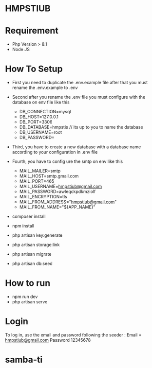 # HMPSTIUB

# Requirement
- Php Version > 8.1
- Node JS

# How To Setup
- First you need to duplicate the .env.example file after that you must rename the .env.example to .env
- Second after you rename the .env file you must configure with the database on env file like this
  - DB_CONNECTION=mysql
  - DB_HOST=127.0.0.1
  - DB_PORT=3306
  - DB_DATABASE=hmpstis // its up to you to name the database
  - DB_USERNAME=root
  - DB_PASSWORD=
- Third, you have to create a new database with a database name according to your configuration in .env file
- Fourth, you have to config ure the smtp on env like this
   - MAIL_MAILER=smtp
   - MAIL_HOST=smtp.gmail.com
   - MAIL_PORT=465
   - MAIL_USERNAME=hmpstiub@gmail.com
   - MAIL_PASSWORD=awleqckpdkmziolf
   - MAIL_ENCRYPTION=tls
   - MAIL_FROM_ADDRESS="hmpstiub@gmail.com"
   - MAIL_FROM_NAME="${APP_NAME}"

- composer install
- npm install
- php artisan key:generate
- php artisan storage:link
- php artisan migrate
- php artisan db:seed

# How to run
- npm run dev
- php artisan serve

# Login
To log in, use the email and password following the seeder :
Email = hmpstiub@gmail.com
Password 12345678
# samba-ti
